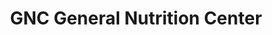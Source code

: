 ---
title: "GNC General Nutrition Center"
url: /philadelphia/gnc-general-nutrition-center/
shop: supermarket
---
